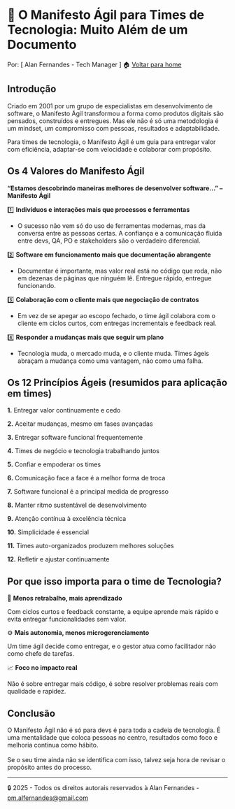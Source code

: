 # 🚀 O Manifesto Ágil para Times de Tecnologia: Muito Além de um Documento
Por: [ Alan Fernandes - Tech Manager ] :house: [Voltar para home](https://github.com/af-tech-manager/portfolio/blob/main/README.md)

## Introdução
Criado em 2001 por um grupo de especialistas em desenvolvimento de software, o Manifesto Ágil transformou a forma como produtos digitais são pensados, construídos e entregues. Mas ele não é só uma metodologia é um mindset, um compromisso com pessoas, resultados e adaptabilidade.

Para times de tecnologia, o Manifesto Ágil é um guia para entregar valor com eficiência, adaptar-se com velocidade e colaborar com propósito.

## Os 4 Valores do Manifesto Ágil
**“Estamos descobrindo maneiras melhores de desenvolver software...” – Manifesto Ágil**

1️⃣ **Indivíduos e interações mais que processos e ferramentas**

- O sucesso não vem só do uso de ferramentas modernas, mas da conversa entre as pessoas certas. A confiança e a comunicação fluida entre devs, QA, PO e stakeholders são o verdadeiro diferencial.

2️⃣ **Software em funcionamento mais que documentação abrangente**

- Documentar é importante, mas valor real está no código que roda, não em dezenas de páginas que ninguém lê. Entregue rápido, entregue funcionando.

3️⃣ **Colaboração com o cliente mais que negociação de contratos**

- Em vez de se apegar ao escopo fechado, o time ágil colabora com o cliente em ciclos curtos, com entregas incrementais e feedback real.

4️⃣ **Responder a mudanças mais que seguir um plano**

- Tecnologia muda, o mercado muda, e o cliente muda. Times ágeis abraçam a mudança como uma vantagem, não como uma falha.

## Os 12 Princípios Ágeis (resumidos para aplicação em times)
**1.** Entregar valor continuamente e cedo

**2.** Aceitar mudanças, mesmo em fases avançadas

**3.** Entregar software funcional frequentemente

**4.** Times de negócio e tecnologia trabalhando juntos

**5.** Confiar e empoderar os times

**6.** Comunicação face a face é a melhor forma de troca

**7.** Software funcional é a principal medida de progresso

**8.** Manter ritmo sustentável de desenvolvimento

**9.** Atenção contínua à excelência técnica

**10.** Simplicidade é essencial

**11.** Times auto-organizados produzem melhores soluções

**12.** Refletir e ajustar continuamente

## Por que isso importa para o time de Tecnologia?
🔁 **Menos retrabalho, mais aprendizado**

Com ciclos curtos e feedback constante, a equipe aprende mais rápido e evita entregar funcionalidades sem valor.

⚙️ **Mais autonomia, menos microgerenciamento**

Um time ágil decide como entregar, e o gestor atua como facilitador não como chefe de tarefas.

📈 **Foco no impacto real**

Não é sobre entregar mais código, é sobre resolver problemas reais com qualidade e rapidez.

## Conclusão
O Manifesto Ágil não é só para devs é para toda a cadeia de tecnologia. É uma mentalidade que coloca pessoas no centro, resultados como foco e melhoria contínua como hábito. \
\
Se o seu time ainda não se identifica com isso, talvez seja hora de revisar o propósito antes do processo.

---
:lock: 2025 - Todos os direitos autorais reservados à Alan Fernandes - pm.alfernandes@gmail.com
